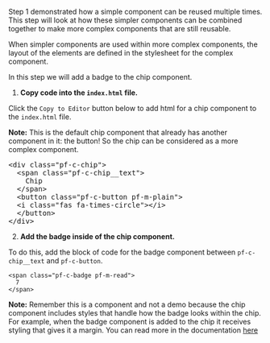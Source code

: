 Step 1 demonstrated how a simple component can be reused multiple times. This step will look at how these simpler components can be combined together to make more complex components that are still reusable.

When simpler components are used within more complex components, the layout of the elements are defined in the stylesheet for the complex component.

In this step we will add a badge to the chip component.

1) <strong>Copy code into the `index.html` file.</strong>

Click the `Copy to Editor` button below to add html for a chip component to the `index.html` file.

<strong>Note:</strong> This is the default chip component that already has another component in it: the button! So the chip can be considered as a more complex component.

<pre class="file" data-filename="index.html" data-target="replace">
&lt;div class=&quot;pf-c-chip&quot;&gt;
  &lt;span class=&quot;pf-c-chip__text&quot;&gt;
    Chip
  &lt;/span&gt;
  &lt;button class=&quot;pf-c-button pf-m-plain&quot;&gt;
  &lt;i class=&quot;fas fa-times-circle&quot;&gt;&lt;/i&gt;
  &lt;/button&gt;
&lt;/div&gt;
</pre>

2) <strong>Add the badge inside of the chip component.</strong>

To do this, add the block of code for the badge component between `pf-c-chip__text` and `pf-c-button`.

```
<span class="pf-c-badge pf-m-read">
  7
</span>
```

<strong>Note:</strong> Remember this is a component and not a demo because the chip component includes styles that handle how the badge looks within the chip. For example, when the badge component is added to the chip it receives styling that gives it a margin. You can read more in the documentation [here](https://www.patternfly.org/v4/documentation/core/components/chip)

